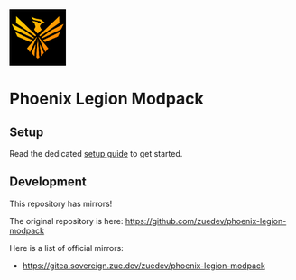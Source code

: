 <img src="icon.png" height="100" />

# Phoenix Legion Modpack

## Setup

Read the dedicated [setup guide](setup.md) to get started.

## Development

This repository has mirrors!

The original repository is here: https://github.com/zuedev/phoenix-legion-modpack

Here is a list of official mirrors:

- https://gitea.sovereign.zue.dev/zuedev/phoenix-legion-modpack
